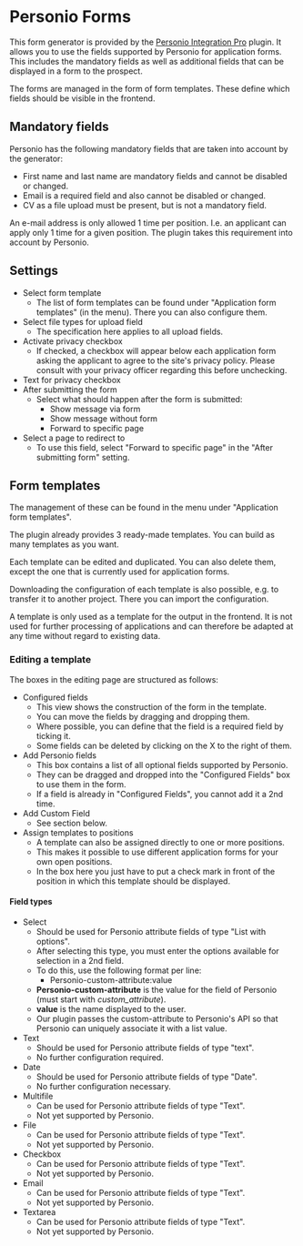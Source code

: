 # Personio Forms

This form generator is provided by the [Personio Integration Pro](https://laolaweb.com/en/plugins/personio-wordpress-plugin/) plugin. It allows you to use the fields supported by Personio for application forms. This includes the mandatory fields as well as additional fields that can be displayed in a form to the prospect.

The forms are managed in the form of form templates. These define which fields should be visible in the frontend.

## Mandatory fields

Personio has the following mandatory fields that are taken into account by the generator:

* First name and last name are mandatory fields and cannot be disabled or changed.
* Email is a required field and also cannot be disabled or changed.
* CV as a file upload must be present, but is not a mandatory field.

An e-mail address is only allowed 1 time per position. I.e. an applicant can apply only 1 time for a given position. The plugin takes this requirement into account by Personio.

## Settings

* Select form template
  * The list of form templates can be found under "Application form templates" (in the menu). There you can also configure them.
* Select file types for upload field
  * The specification here applies to all upload fields.
* Activate privacy checkbox
  * If checked, a checkbox will appear below each application form asking the applicant to agree to the site's privacy policy. Please consult with your privacy officer regarding this before unchecking.
* Text for privacy checkbox
* After submitting the form
  * Select what should happen after the form is submitted:
    * Show message via form
    * Show message without form
    * Forward to specific page
* Select a page to redirect to
  * To use this field, select "Forward to specific page" in the "After submitting form" setting.

## Form templates

The management of these can be found in the menu under "Application form templates".

The plugin already provides 3 ready-made templates. You can build as many templates as you want.

Each template can be edited and duplicated. You can also delete them, except the one that is currently used for application forms.

Downloading the configuration of each template is also possible, e.g. to transfer it to another project. There you can import the configuration.

A template is only used as a template for the output in the frontend. It is not used for further processing of applications and can therefore be adapted at any time without regard to existing data.

### Editing a template

The boxes in the editing page are structured as follows:

* Configured fields
  * This view shows the construction of the form in the template.
  * You can move the fields by dragging and dropping them.
  * Where possible, you can define that the field is a required field by ticking it.
  * Some fields can be deleted by clicking on the X to the right of them.
* Add Personio fields
  * This box contains a list of all optional fields supported by Personio.
  * They can be dragged and dropped into the "Configured Fields" box to use them in the form.
  * If a field is already in "Configured Fields", you cannot add it a 2nd time.
* Add Custom Field
  * See section below.
* Assign templates to positions
  * A template can also be assigned directly to one or more positions.
  * This makes it possible to use different application forms for your own open positions.
  * In the box here you just have to put a check mark in front of the position in which this template should be displayed.

#### Field types

* Select
  * Should be used for Personio attribute fields of type "List with options".
  * After selecting this type, you must enter the options available for selection in a 2nd field.
  * To do this, use the following format per line:
    * Personio-custom-attribute:value
  * **Personio-custom-attribute** is the value for the field of Personio (must start with _custom_attribute_).
  * **value** is the name displayed to the user.
  * Our plugin passes the custom-attribute to Personio's API so that Personio can uniquely associate it with a list value.
* Text
  * Should be used for Personio attribute fields of type "text".
  * No further configuration required.
* Date
  * Should be used for Personio attribute fields of type "Date".
  * No further configuration necessary.
* Multifile
  * Can be used for Personio attribute fields of type "Text".
  * Not yet supported by Personio.
* File
  * Can be used for Personio attribute fields of type "Text".
  * Not yet supported by Personio.
* Checkbox
  * Can be used for Personio attribute fields of type "Text".
  * Not yet supported by Personio.
* Email
  * Can be used for Personio attribute fields of type "Text".
  * Not yet supported by Personio.
* Textarea
  * Can be used for Personio attribute fields of type "Text".
  * Not yet supported by Personio.
